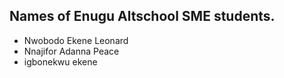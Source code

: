 ## Names of Enugu Altschool SME students.

- Nwobodo Ekene Leonard
- Nnajifor Adanna Peace
- igbonekwu ekene